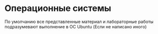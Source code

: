 # Операционные системы

По умолчанию все представленные материал и лабораторные работы подразумевают выполнение в ОС Ubuntu (Если не написано иного)
